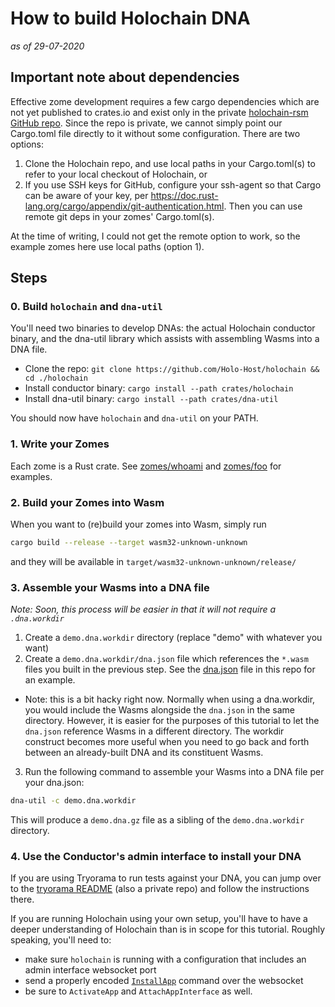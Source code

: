 # How to build Holochain DNA

*as of 29-07-2020*

## Important note about dependencies

Effective zome development requires a few cargo dependencies which are not yet published to crates.io and exist only in the private [holochain-rsm GitHub repo](https://github.com/Holo-Host/holochain). Since the repo is private, we cannot simply point our Cargo.toml file directly to it without some configuration. There are two options:

1. Clone the Holochain repo, and use local paths in your Cargo.toml(s) to refer to your local checkout of Holochain, or
2. If you use SSH keys for GitHub, configure your ssh-agent so that Cargo can be aware of your key, per https://doc.rust-lang.org/cargo/appendix/git-authentication.html. Then you can use remote git deps in your zomes' Cargo.toml(s).

At the time of writing, I could not get the remote option to work, so the example zomes here use local paths (option 1).

## Steps

### 0. Build `holochain` and `dna-util`

You'll need two binaries to develop DNAs: the actual Holochain conductor binary, and the dna-util library which assists with assembling Wasms into a DNA file.

- Clone the repo: `git clone https://github.com/Holo-Host/holochain && cd ./holochain`
- Install conductor binary: `cargo install --path crates/holochain`
- Install dna-util binary: `cargo install --path crates/dna-util`

You should now have `holochain` and `dna-util` on your PATH.

### 1. Write your Zomes

Each zome is a Rust crate. See [zomes/whoami](zomes/whoami) and [zomes/foo](zomes/foo) for examples.

### 2. Build your Zomes into Wasm

When you want to (re)build your zomes into Wasm, simply run

```bash
cargo build --release --target wasm32-unknown-unknown
```

and they will be available in `target/wasm32-unknown-unknown/release/`

### 3. Assemble your Wasms into a DNA file

*Note: Soon, this process will be easier in that it will not require a `.dna.workdir`*

1. Create a `demo.dna.workdir` directory (replace "demo" with whatever you want)
2. Create a `demo.dna.workdir/dna.json` file which references the `*.wasm` files you built in the previous step. See the [dna.json](dna.json) file in this repo for an example.
  - Note: this is a bit hacky right now. Normally when using a dna.workdir, you would include the Wasms alongside the `dna.json` in the same directory. However, it is easier for the purposes of this tutorial to let the `dna.json` reference Wasms in a different directory. The workdir construct becomes more useful when you need to go back and forth between an already-built DNA and its constituent Wasms.
3. Run the following command to assemble your Wasms into a DNA file per your dna.json:

```bash
dna-util -c demo.dna.workdir
```

This will produce a `demo.dna.gz` file as a sibling of the `demo.dna.workdir` directory.

### 4. Use the Conductor's admin interface to install your DNA

If you are using Tryorama to run tests against your DNA, you can jump over to the [tryorama README](https://github.com/Holo-Host/tryorama-rsm) (also a private repo) and follow the instructions there.

If you are running Holochain using your own setup, you'll have to have a deeper understanding of Holochain than is in scope for this tutorial. Roughly speaking, you'll need to:

- make sure `holochain` is running with a configuration that includes an admin interface websocket port
- send a properly encoded [`InstallApp`](https://github.com/Holo-Host/holochain/blob/66ca899d23842cadebc214d591475987f4af4f43/crates/holochain/src/conductor/api/api_external/admin_interface.rs#L240) command over the websocket
- be sure to `ActivateApp` and `AttachAppInterface` as well.
